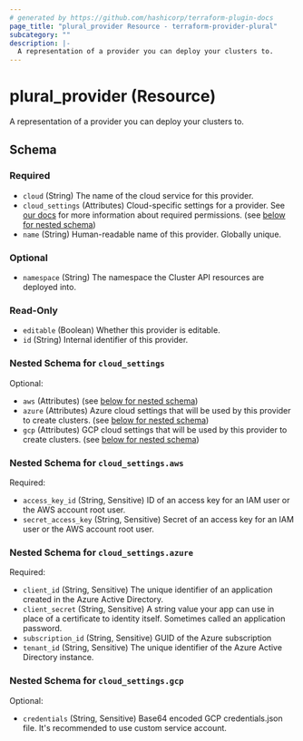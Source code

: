 ```yaml
---
# generated by https://github.com/hashicorp/terraform-plugin-docs
page_title: "plural_provider Resource - terraform-provider-plural"
subcategory: ""
description: |-
  A representation of a provider you can deploy your clusters to.
---
```


# plural_provider (Resource)

A representation of a provider you can deploy your clusters to.



<!-- schema generated by tfplugindocs -->
## Schema

### Required

- `cloud` (String) The name of the cloud service for this provider.
- `cloud_settings` (Attributes) Cloud-specific settings for a provider. See [our docs](https://docs.plural.sh/reference/configuring-cloud-provider#permissions) for more information about required permissions. (see [below for nested schema](#nestedatt--cloud_settings))
- `name` (String) Human-readable name of this provider. Globally unique.

### Optional

- `namespace` (String) The namespace the Cluster API resources are deployed into.

### Read-Only

- `editable` (Boolean) Whether this provider is editable.
- `id` (String) Internal identifier of this provider.

<a id="nestedatt--cloud_settings"></a>
### Nested Schema for `cloud_settings`

Optional:

- `aws` (Attributes) (see [below for nested schema](#nestedatt--cloud_settings--aws))
- `azure` (Attributes) Azure cloud settings that will be used by this provider to create clusters. (see [below for nested schema](#nestedatt--cloud_settings--azure))
- `gcp` (Attributes) GCP cloud settings that will be used by this provider to create clusters. (see [below for nested schema](#nestedatt--cloud_settings--gcp))

<a id="nestedatt--cloud_settings--aws"></a>
### Nested Schema for `cloud_settings.aws`

Required:

- `access_key_id` (String, Sensitive) ID of an access key for an IAM user or the AWS account root user.
- `secret_access_key` (String, Sensitive) Secret of an access key for an IAM user or the AWS account root user.


<a id="nestedatt--cloud_settings--azure"></a>
### Nested Schema for `cloud_settings.azure`

Required:

- `client_id` (String, Sensitive) The unique identifier of an application created in the Azure Active Directory.
- `client_secret` (String, Sensitive) A string value your app can use in place of a certificate to identity itself. Sometimes called an application password.
- `subscription_id` (String, Sensitive) GUID of the Azure subscription
- `tenant_id` (String, Sensitive) The unique identifier of the Azure Active Directory instance.


<a id="nestedatt--cloud_settings--gcp"></a>
### Nested Schema for `cloud_settings.gcp`

Optional:

- `credentials` (String, Sensitive) Base64 encoded GCP credentials.json file. It's recommended to use custom service account.
